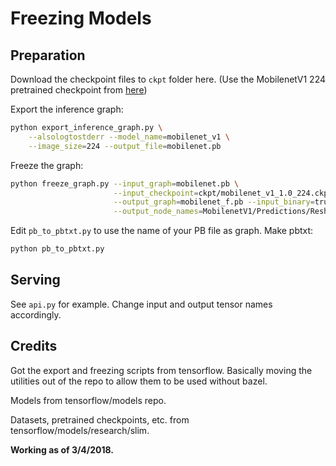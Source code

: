 # Freezing Models

## Preparation

Download the checkpoint files to `ckpt` folder here. (Use the MobilenetV1 224 pretrained checkpoint from [here](https://github.com/tensorflow/models/tree/master/research/slim#Pretrained))

Export the inference graph:
``` bash
python export_inference_graph.py \
    --alsologtostderr --model_name=mobilenet_v1 \
    --image_size=224 --output_file=mobilenet.pb
```

Freeze the graph:
``` bash
python freeze_graph.py --input_graph=mobilenet.pb \
                       --input_checkpoint=ckpt/mobilenet_v1_1.0_224.ckpt \
                       --output_graph=mobilenet_f.pb --input_binary=true \
                       --output_node_names=MobilenetV1/Predictions/Reshape_1
```

Edit `pb_to_pbtxt.py` to use the name of your PB file as graph.
Make pbtxt:
``` bash
python pb_to_pbtxt.py
```

## Serving

See `api.py` for example. Change input and output tensor names accordingly.

## Credits

Got the export and freezing scripts from tensorflow. Basically moving the utilities out of the repo to allow them to be used without bazel.

Models from tensorflow/models repo.

Datasets, pretrained checkpoints, etc. from tensorflow/models/research/slim.

**Working as of 3/4/2018.**

